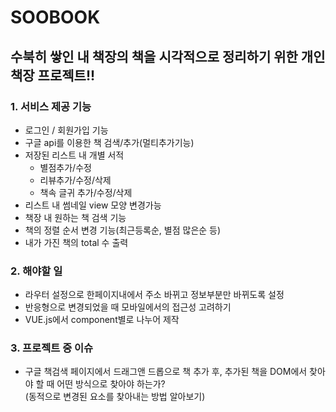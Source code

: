 # SOOBOOK
## 수북히 쌓인 내 책장의 책을 시각적으로 정리하기 위한 개인책장 프로젝트!!

### 1. 서비스 제공 기능
- 로그인 / 회원가입 기능
- 구글 api를 이용한 책 검색/추가(멀티추가기능)
- 저장된 리스트 내 개별 서적
  - 별점추가/수정
  - 리뷰추가/수정/삭제
  - 책속 글귀 추가/수정/삭제
- 리스트 내 썸네일 view 모양 변경가능
- 책장 내 원하는 책 검색 기능
- 책의 정렬 순서 변경 기능(최근등록순, 별점 많은순 등)
- 내가 가진 책의 total 수 출력


### 2. 해야할 일
- 라우터 설정으로 한페이지내에서 주소 바뀌고 정보부분만 바뀌도록 설정
- 반응형으로 변경되었을 때 모바일에서의 접근성 고려하기
- VUE.js에서 component별로 나누어 제작

### 3. 프로젝트 중 이슈
- 구글 책검색 페이지에서 드래그앤 드롭으로 책 추가 후, 추가된 책을 DOM에서 찾아야 할 때 어떤 방식으로 찾아야 하는가?  
(동적으로 변경된 요소를 찾아내는 방법 알아보기)
